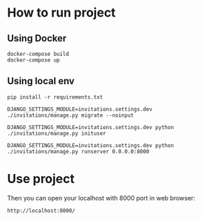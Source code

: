 # How to run project

## Using Docker
```
docker-compose build
docker-compose up
```

## Using local env
```
pip install -r requirements.txt

DJANGO_SETTINGS_MODULE=invitations.settings.dev ./invitations/manage.py migrate --noinput

DJANGO_SETTINGS_MODULE=invitations.settings.dev python ./invitations/manage.py inituser

DJANGO_SETTINGS_MODULE=invitations.settings.dev python ./invitations/manage.py runserver 0.0.0.0:8000
````

# Use project
Then you can open your localhost with 8000 port in web browser:

`http://localhost:8000/`
